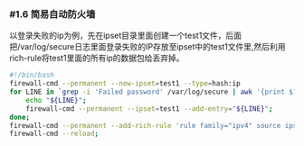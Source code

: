 ### #1.6 简易自动防火墙

以登录失败的ip为例，先在ipset目录里面创建一个test1文件，后面把/var/log/secure日志里面登录失败的IP存放至ipset中的test1文件里,然后利用rich-rule将test1里面的所有ip的数据包给丢弃掉。

```bash
#!/bin/bash
firewall-cmd --permanent --new-ipset=test1 --type=hash:ip
for LINE in `grep -i 'Failed password' /var/log/secure | awk '{print $11}' | sort -n | uniq -c | sort -k1nr | awk '{if ($1>3) print $2}'`; do
    echo "${LINE}";
    firewall-cmd --permanent --ipset=test1 --add-entry="${LINE}";
done;
firewall-cmd --permanent --add-rich-rule 'rule family="ipv4" source ipset="test1" drop'
firewall-cmd --reload;
```

### 
